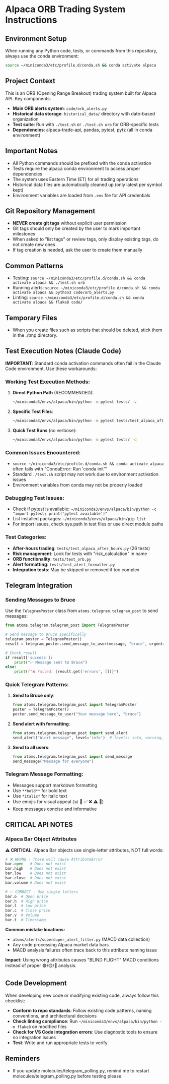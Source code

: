 # Alpaca ORB Trading System Instructions

## Environment Setup

When running any Python code, tests, or commands from this repository, always use the conda environment:

```bash
source ~/miniconda3/etc/profile.d/conda.sh && conda activate alpaca
```

## Project Context

This is an ORB (Opening Range Breakout) trading system built for Alpaca API. Key components:

- **Main ORB alerts system**: `code/orb_alerts.py`
- **Historical data storage**: `historical_data/` directory with date-based organization
- **Test suite**: Run with `./test.sh` or `./test.sh orb` for ORB-specific tests
- **Dependencies**: alpaca-trade-api, pandas, pytest, pytz (all in conda environment)

## Important Notes

- All Python commands should be prefixed with the conda activation
- Tests require the alpaca conda environment to access proper dependencies
- The system uses Eastern Time (ET) for all trading operations
- Historical data files are automatically cleaned up (only latest per symbol kept)
- Environment variables are loaded from `.env` file for API credentials

## Git Repository Management

- **NEVER create git tags** without explicit user permission
- Git tags should only be created by the user to mark important milestones
- When asked to "list tags" or review tags, only display existing tags, do not create new ones
- If tag creation is needed, ask the user to create them manually

## Common Patterns

- Testing: `source ~/miniconda3/etc/profile.d/conda.sh && conda activate alpaca && ./test.sh orb`
- Running alerts: `source ~/miniconda3/etc/profile.d/conda.sh && conda activate alpaca && python3 code/orb_alerts.py`
- Linting: `source ~/miniconda3/etc/profile.d/conda.sh && conda activate alpaca && flake8 code/`

## Temporary Files

- When you create files such as scripts that should be deleted, stick them in the ./tmp directory.

## Test Execution Notes (Claude Code)

**IMPORTANT**: Standard conda activation commands often fail in the Claude Code environment. Use these workarounds:

### Working Test Execution Methods:
1. **Direct Python Path** (RECOMMENDED):
   ```bash
   ~/miniconda3/envs/alpaca/bin/python -m pytest tests/ -v
   ```

2. **Specific Test Files**:
   ```bash
   ~/miniconda3/envs/alpaca/bin/python -m pytest tests/test_alpaca_after_hours.py -v
   ```

3. **Quick Test Runs** (no verbose):
   ```bash
   ~/miniconda3/envs/alpaca/bin/python -m pytest tests/ -q
   ```

### Common Issues Encountered:
- `source ~/miniconda3/etc/profile.d/conda.sh && conda activate alpaca` often fails with "CondaError: Run 'conda init'"
- Standard `./test.sh` script may not work due to environment activation issues
- Environment variables from conda may not be properly loaded

### Debugging Test Issues:
- Check if pytest is available: `~/miniconda3/envs/alpaca/bin/python -c "import pytest; print('pytest available')"`
- List installed packages: `~/miniconda3/envs/alpaca/bin/pip list`
- For import issues, check sys.path in test files or use direct module paths

### Test Categories:
- **After-hours trading**: `tests/test_alpaca_after_hours.py` (26 tests)
- **Risk management**: Look for tests with "risk_calculation" in name
- **ORB functionality**: `tests/test_orb.py`
- **Alert formatting**: `tests/test_alert_formatter.py`
- **Integration tests**: May be skipped or removed if too complex

## Telegram Integration

### Sending Messages to Bruce

Use the `TelegramPoster` class from `atoms.telegram.telegram_post` to send messages:

```python
from atoms.telegram.telegram_post import TelegramPoster

# Send message to Bruce specifically
telegram_poster = TelegramPoster()
result = telegram_poster.send_message_to_user(message, "bruce", urgent=False)

# Check result
if result['success']:
    print("✅ Message sent to Bruce")
else:
    print(f"❌ Failed: {result.get('errors', [])}")
```

### Quick Telegram Patterns:

1. **Send to Bruce only**:
   ```python
   from atoms.telegram.telegram_post import TelegramPoster
   poster = TelegramPoster()
   poster.send_message_to_user("Your message here", "bruce")
   ```

2. **Send alert with formatting**:
   ```python
   from atoms.telegram.telegram_post import send_alert
   send_alert("Alert message", level='info')  # levels: info, warning, error, success
   ```

3. **Send to all users**:
   ```python
   from atoms.telegram.telegram_post import send_message
   send_message("Message for everyone")
   ```

### Telegram Message Formatting:
- Messages support markdown formatting
- Use `**bold**` for bold text
- Use `*italic*` for italic text
- Use emojis for visual appeal (📊 🚨 ✅ ❌ ⚠️ 🔧)
- Keep messages concise and informative

## CRITICAL API NOTES

### Alpaca Bar Object Attributes

**⚠️ CRITICAL**: Alpaca Bar objects use single-letter attributes, NOT full words:

```python
# ❌ WRONG - These will cause AttributeError
bar.open   # Does not exist
bar.high   # Does not exist
bar.low    # Does not exist
bar.close  # Does not exist
bar.volume # Does not exist

# ✅ CORRECT - Use single letters
bar.o  # Open price
bar.h  # High price
bar.l  # Low price
bar.c  # Close price
bar.v  # Volume
bar.t  # Timestamp
```

**Common mistake locations:**
- `atoms/alerts/superduper_alert_filter.py` (MACD data collection)
- Any code processing Alpaca market data bars
- MACD analysis failures often trace back to this attribute naming issue

**Impact:** Using wrong attributes causes "BLIND FLIGHT" MACD conditions instead of proper 🟢/🟡/🔴 analysis.

## Code Development

When developing new code or modifying existing code, always follow this checklist:

- **Conform to repo standards**: Follow existing code patterns, naming conventions, and architectural decisions
- **Check linting compliance**: Run `~/miniconda3/envs/alpaca/bin/python -m flake8` on modified files
- **Check for VS Code integration errors**: Use diagnostic tools to ensure no integration issues
- **Test**: Write and run appropriate tests to verify

## Reminders

- If you update molecules/telegram_polling.py, remind me to restart molecules/telegram_polling.py before testing please.
